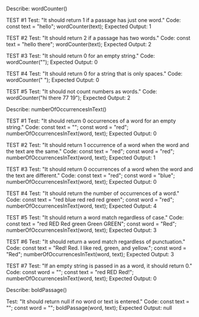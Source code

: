 Describe: wordCounter()

TEST #1
Test: "It should return 1 if a passage has just one word."
Code:
const text = "hello";
wordCounter(text);
Expected Output: 1

TEST #2
Test: "It should return 2 if a passage has two words."
Code:
const text = "hello there";
wordCounter(text);
Expected Output: 2

TEST #3
Test: "It should return 0 for an empty string."
Code: wordCounter("");
Expected Output: 0

TEST #4
Test: "It should return 0 for a string that is only spaces."
Code: wordCounter(" ");
Expected Output: 0

TEST #5
Test: "It should not count numbers as words."
Code: wordCounter("hi there 77 19");
Expected Output: 2

Describe: numberOfOccurrencesInText()

TEST #1
Test: "It should return 0 occurrences of a word for an empty string."
Code:
const text = "";
const word = "red";
numberOfOccurrencesInText(word, text);
Expected Output: 0

TEST #2
Test: "It should return 1 occurrence of a word when the word and the text are the same."
Code:
const text = "red";
const word = "red";
numberOfOccurrencesInText(word, text);
Expected Output: 1

TEST #3
Test: "It should return 0 occurrences of a word when the word and the text are different."
Code:
const text = "red";
const word = "blue";
numberOfOccurrencesInText(word, text);
Expected Output: 0

TEST #4
Test: "It should return the number of occurrences of a word."
Code:
const text = "red blue red red red green";
const word = "red";
numberOfOccurrencesInText(word, text);
Expected Output: 4

TEST #5
Test: "It should return a word match regardless of case."
Code:
const text = "red RED Red green Green GREEN";
const word = "Red";
numberOfOccurrencesInText(word, text);
Expected Output: 3

TEST #6
Test: "It should return a word match regardless of punctuation."
Code:
const text = "Red! Red. I like red, green, and yellow.";
const word = "Red";
numberOfOccurrencesInText(word, text);
Expected Output: 3

TEST #7
Test: "If an empty string is passed in as a word, it should return 0."
Code:
const word = "";
const text = "red RED Red!";
numberOfOccurrencesInText(word, text);
Expected Output: 0

Describe: boldPassage()

Test: "It should return null if no word or text is entered."
Code:
const text = "";
const word = "";
boldPassage(word, text);
Expected Output: null
